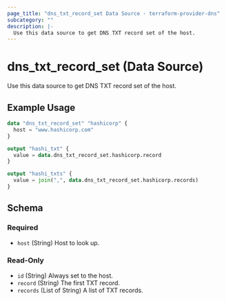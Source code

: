 ```yaml
---
page_title: "dns_txt_record_set Data Source - terraform-provider-dns"
subcategory: ""
description: |-
  Use this data source to get DNS TXT record set of the host.
---
```


# dns_txt_record_set (Data Source)

Use this data source to get DNS TXT record set of the host.

## Example Usage

```terraform
data "dns_txt_record_set" "hashicorp" {
  host = "www.hashicorp.com"
}

output "hashi_txt" {
  value = data.dns_txt_record_set.hashicorp.record
}

output "hashi_txts" {
  value = join(",", data.dns_txt_record_set.hashicorp.records)
}
```

<!-- schema generated by tfplugindocs -->
## Schema

### Required

- `host` (String) Host to look up.

### Read-Only

- `id` (String) Always set to the host.
- `record` (String) The first TXT record.
- `records` (List of String) A list of TXT records.
